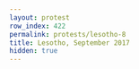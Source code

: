 ```yaml
---
layout: protest
row_index: 422
permalink: protests/lesotho-8
title: Lesotho, September 2017
hidden: true
---
```

